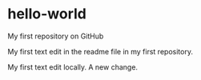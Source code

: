 # hello-world
My first repository on GitHub

My first text edit in the readme file in my first repository.

My first text edit locally.
A new change.

